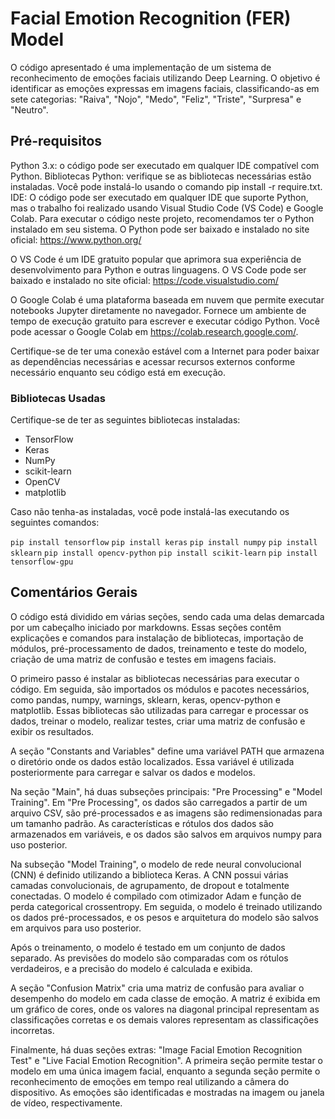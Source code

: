 # Facial Emotion Recognition (FER) Model

O código apresentado é uma implementação de um sistema de reconhecimento de emoções faciais utilizando Deep Learning. O objetivo é identificar as emoções expressas em imagens faciais, classificando-as em sete categorias: "Raiva", "Nojo", "Medo", "Feliz", "Triste", "Surpresa" e "Neutro".

## Pré-requisitos

Python 3.x: o código pode ser executado em qualquer IDE compatível com Python. Bibliotecas Python: verifique se as bibliotecas necessárias estão instaladas. Você pode instalá-lo usando o comando pip install -r require.txt. IDE: O código pode ser executado em qualquer IDE que suporte Python, mas o trabalho foi realizado usando Visual Studio Code (VS Code) e Google Colab. Para executar o código neste projeto, recomendamos ter o Python instalado em seu sistema. O Python pode ser baixado e instalado no site oficial: https://www.python.org/

 O VS Code é um IDE gratuito popular que aprimora sua experiência de desenvolvimento para Python e outras linguagens. O VS Code pode ser baixado e instalado no site oficial: https://code.visualstudio.com/

 O Google Colab é uma plataforma baseada em nuvem que permite executar notebooks Jupyter diretamente no navegador. Fornece um ambiente de tempo de execução gratuito para escrever e executar código Python. Você pode acessar o Google Colab em https://colab.research.google.com/.

 Certifique-se de ter uma conexão estável com a Internet para poder baixar as dependências necessárias e acessar recursos externos conforme necessário enquanto seu código está em execução.

### Bibliotecas Usadas

Certifique-se de ter as seguintes bibliotecas instaladas:

- TensorFlow
- Keras
- NumPy
- scikit-learn
- OpenCV
- matplotlib

Caso não tenha-as instaladas, você pode instalá-las executando os seguintes comandos:

`pip install tensorflow`
`pip install keras`
`pip install numpy`
`pip install sklearn`
`pip install opencv-python`
`pip install scikit-learn`
`pip install tensorflow-gpu`

## Comentários Gerais

O código está dividido em várias seções, sendo cada uma delas demarcada por um cabeçalho iniciado por markdowns. Essas seções contêm explicações e comandos para instalação de bibliotecas, importação de módulos, pré-processamento de dados, treinamento e teste do modelo, criação de uma matriz de confusão e testes em imagens faciais.

O primeiro passo é instalar as bibliotecas necessárias para executar o código. Em seguida, são importados os módulos e pacotes necessários, como pandas, numpy, warnings, sklearn, keras, opencv-python e matplotlib. Essas bibliotecas são utilizadas para carregar e processar os dados, treinar o modelo, realizar testes, criar uma matriz de confusão e exibir os resultados.

A seção "Constants and Variables" define uma variável PATH que armazena o diretório onde os dados estão localizados. Essa variável é utilizada posteriormente para carregar e salvar os dados e modelos.

Na seção "Main", há duas subseções principais: "Pre Processing" e "Model Training". Em "Pre Processing", os dados são carregados a partir de um arquivo CSV, são pré-processados e as imagens são redimensionadas para um tamanho padrão. As características e rótulos dos dados são armazenados em variáveis, e os dados são salvos em arquivos numpy para uso posterior.

Na subseção "Model Training", o modelo de rede neural convolucional (CNN) é definido utilizando a biblioteca Keras. A CNN possui várias camadas convolucionais, de agrupamento, de dropout e totalmente conectadas. O modelo é compilado com otimizador Adam e função de perda categorical crossentropy. Em seguida, o modelo é treinado utilizando os dados pré-processados, e os pesos e arquitetura do modelo são salvos em arquivos para uso posterior.

Após o treinamento, o modelo é testado em um conjunto de dados separado. As previsões do modelo são comparadas com os rótulos verdadeiros, e a precisão do modelo é calculada e exibida.

A seção "Confusion Matrix" cria uma matriz de confusão para avaliar o desempenho do modelo em cada classe de emoção. A matriz é exibida em um gráfico de cores, onde os valores na diagonal principal representam as classificações corretas e os demais valores representam as classificações incorretas.

Finalmente, há duas seções extras: "Image Facial Emotion Recognition Test" e "Live Facial Emotion Recognition". A primeira seção permite testar o modelo em uma única imagem facial, enquanto a segunda seção permite o reconhecimento de emoções em tempo real utilizando a câmera do dispositivo. As emoções são identificadas e mostradas na imagem ou janela de vídeo, respectivamente.



